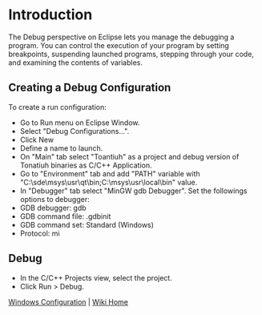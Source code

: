 # Introduction #
The Debug perspective on Eclipse lets you manage the debugging a program. You can control the execution of your program by setting breakpoints, suspending launched programs, stepping through your code, and examining the contents of variables.


## Creating a Debug Configuration ##

To create a run configuration:
  * Go to Run menu on Eclipse Window.
  * Select "Debug Configurations...".
  * Click New
  * Define a name to launch.
  * On "Main" tab select "Toantiuh" as a project and debug version of Tonatiuh binaries as C/C++ Application.
  * Go to "Environment" tab and add "PATH" variable with "C:\sde\msys\usr\qt\bin;C:\msys\usr\local\bin" value.
  * In "Debugger" tab select "MinGW gdb Debugger". Set the followings options to debugger:
  * GDB debugger: gdb
  * GDB command file: .gdbinit
  * GDB command set: Standard (Windows)
  * Protocol: mi

## Debug ##
  * In the C/C++ Projects view, select the project.
  * Click Run > Debug.

[Windows Configuration](InstallingForWindows.md) |
[Wiki Home](http://code.google.com/p/tonatiuh/w/list)